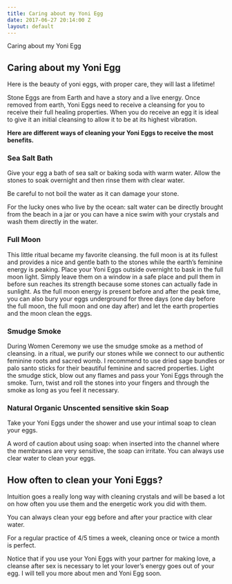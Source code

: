 ```yaml
---
title: Caring about my Yoni Egg
date: 2017-06-27 20:14:00 Z
layout: default
---
```

<section id="home" class="module-hero module-parallax module-fade module-full-height bg-dark-50" data-background="{{ site.baseurl }}{% link /assets/images2/30.jpg %}">

  <div class="hs-caption container">
    <div class="caption-content">
      <div class="hs-title-size-3 font-alt m-b-20">
      Caring about my Yoni Egg
      </div>
    </div>
  </div>

</section >

<div class="wrapper">
<div class="container-fluid">

<div class="row relative">

<div class="col-sm-12 col-md-12">

<section id="bless" markdown="1">



# Caring about my Yoni Egg

Here is the beauty of yoni eggs, with proper care, they will last a lifetime!

Stone Eggs are from Earth and have a story and a live energy. Once removed from earth, Yoni Eggs need to receive a cleansing for you to receive their full healing properties.
When you do receive an egg it is ideal to give it an initial cleansing to allow it to be at its highest vibration.

**Here are different ways of cleaning your Yoni Eggs to receive the most benefits.**

### Sea Salt Bath
Give your egg a bath of sea salt or baking soda with warm water.
Allow the stones to soak overnight and then rinse them with clear water.

<span class="pink-font">
Be careful to not boil the water as it can damage your stone.
</span>

For the lucky ones who live by the ocean: salt water can be directly brought from the beach in a jar or you can have a nice swim with your crystals and wash them directly in the water.

### Full Moon
This little ritual became my favorite cleansing.
the full moon is at its fullest and provides a nice and gentle bath to the stones while the earth’s feminine energy is peaking.
Place your Yoni Eggs outside overnight to bask in the full moon light. Simply leave them on a window in a safe place and pull them in before sun reaches its strength because some stones can actually fade in sunlight.
As the full moon energy is present before and after the peak time, you can also bury your eggs underground for three days (one day before the full moon, the full moon and one day after) and let the earth properties and the moon clean the eggs.

### Smudge Smoke
During Women Ceremony we use the smudge smoke as a method of cleansing. in a ritual, we purify our stones  while we connect to our authentic feminine roots and sacred womb.
I recommend to use dried sage bundles or palo santo sticks for their beautiful feminine and sacred properties.
Light the smudge stick, blow out any flames and pass your Yoni Eggs through the smoke. Turn, twist and roll the stones into your fingers and through the smoke as long as you feel it necessary.

### Natural Organic Unscented sensitive skin Soap
Take your Yoni Eggs under the shower and use your intimal soap to clean your eggs.

<span class="pink-font">
A word of caution about using soap: when inserted into the channel where the membranes are very sensitive, the soap can irritate. You can always use clear water to clean your eggs.
</span>

## How often to clean your Yoni Eggs?

Intuition goes a really long way with cleaning crystals and will be based a lot on how often you use them and the energetic work you did with them.

You can always clean your egg before and after your practice with clear water.

For a regular practice of 4/5 times a week, cleaning once or twice a month is perfect.

Notice that if you use your Yoni Eggs with your partner for making love, a cleanse after sex is necessary to let your lover’s energy goes out of your egg.
I will tell you more about men and Yoni Egg soon.


</section>

</div>
</div>
</div>
</div>
